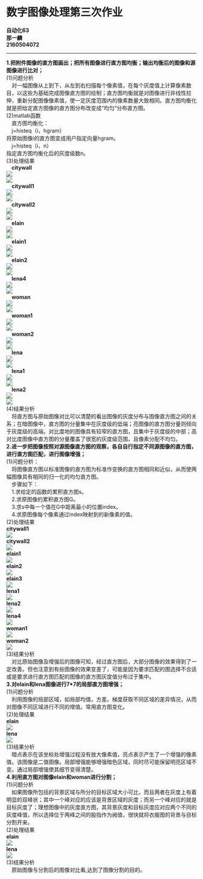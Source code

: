 # 数字图像处理第三次作业 
**自动化63  
那一麟  
2160504072**  
***  
**1.把附件图像的直方图画出；把所有图像进行直方图均衡；输出均衡后的图像和源图像进行比对；**   
(1)问题分析  
&emsp;对一幅图像从上到下，从左到右扫描每个像素值，在每个灰度值上计算像素数目，以这些为基础完成图像直方图的绘制；直方图均衡就是对图像进行非线性拉伸，重新分配图像像素值，使一定灰度范围内的像素数量大致相同。直方图均衡化就是把给定直方图像的直方图分布改变成“均匀”分布直方图。  
(2)matlab函数  
&emsp;直方图均衡化：  
&emsp;j=histeq（i，hgram）  
将原始图像i的直方图变成用户指定向量hgram。  
&emsp;j=histeq（i，n）  
指定直方图均衡化后的灰度级数n。   
(3)处理结果   
&emsp;**citywall**  
![](https://raw.githubusercontent.com/nyl666/hw3/master/3.1.png)  
![](https://raw.githubusercontent.com/nyl666/hw3/master/3.2.png)  
&emsp;**citywall1**  
![](https://raw.githubusercontent.com/nyl666/hw3/master/3.3.png)  
![](https://raw.githubusercontent.com/nyl666/hw3/master/3.4.png)  
&emsp;**citywall2**  
![](https://raw.githubusercontent.com/nyl666/hw3/master/3.5.png)  
![](https://raw.githubusercontent.com/nyl666/hw3/master/3.6.png)  
&emsp;**elain**  
![](https://raw.githubusercontent.com/nyl666/hw3/master/3.7.png)  
![](https://raw.githubusercontent.com/nyl666/hw3/master/3.8.png)  
&emsp;**elain1**  
![](https://raw.githubusercontent.com/nyl666/hw3/master/3.9.png)  
![](https://raw.githubusercontent.com/nyl666/hw3/master/3.10.png)  
&emsp;**elain2**  
![](https://raw.githubusercontent.com/nyl666/hw3/master/3.11.png)  
![](https://raw.githubusercontent.com/nyl666/hw3/master/3.12.png)  
&emsp;**lena4**  
![](https://raw.githubusercontent.com/nyl666/hw3/master/3.13.png)  
![](https://raw.githubusercontent.com/nyl666/hw3/master/3.14.png)  
&emsp;**woman**  
![](https://raw.githubusercontent.com/nyl666/hw3/master/3.23.png)  
![](https://raw.githubusercontent.com/nyl666/hw3/master/3.24.png)  
&emsp;**woman1**  
![](https://raw.githubusercontent.com/nyl666/hw3/master/3.25.png)  
![](https://raw.githubusercontent.com/nyl666/hw3/master/3.26.png)  
&emsp;**woman2**  
![](https://raw.githubusercontent.com/nyl666/hw3/master/3.27.png)  
![](https://raw.githubusercontent.com/nyl666/hw3/master/3.28.png)  
 &emsp;**lena**  
![](https://raw.githubusercontent.com/nyl666/hw3/master/3.15.png)  
![](https://raw.githubusercontent.com/nyl666/hw3/master/3.16.png)  
 &emsp;**lena1**  
![](https://raw.githubusercontent.com/nyl666/hw3/master/3.17.png)  
![](https://raw.githubusercontent.com/nyl666/hw3/master/3.18.png)   
 &emsp;**lena2**  
![](https://raw.githubusercontent.com/nyl666/hw3/master/3.19.png)  
![](https://raw.githubusercontent.com/nyl666/hw3/master/3.20.png)   
(4)结果分析  
&emsp;将直方图与原始图像对比可以清楚的看出图像的灰度分布与图像直方图之间的关系；在暗图像中，直方图的分量集中在灰度级的低端；亮图像的直方图分量则倾向于灰度级的高端。对比度地的图像具有较窄的直方图，且集中于灰度级的中部；高对比度图像中直方图的分量覆盖了很宽的灰度级范围，且像素分配不均匀。  
**2.进一步把图像按照对源图像直方图的观察，各自自行指定不同源图像的直方图，进行直方图匹配，进行图像增强；**   
(1)问题分析：   
 &emsp;将图像直方图以标准图像的直方图为标准作变换的直方图相同和近似，从而使两幅图像具有相同的归一化的均匀直方图。  
&emsp;步骤如下：  
&emsp;1.求给定的函数的累积直方图s。  
&emsp;2.求原图像的累积直方图G。  
&emsp;3.求s中每一个值在G中距离最小的位置index。  
&emsp;4.求原图像每个像素通过index映射到的新像素的值。  
(2)处理结果            
 **citywall1**  
![](https://raw.githubusercontent.com/nyl666/hw3/master/3.29.png)  
**citywall2**  
![](https://raw.githubusercontent.com/nyl666/hw3/master/3.30.png)  
**elain1**  
![](https://raw.githubusercontent.com/nyl666/hw3/master/3.31.png)  
![]()  
**elain2**  
![](https://raw.githubusercontent.com/nyl666/hw3/master/3.32.png)  
![]()  
**elain3**  
![](https://raw.githubusercontent.com/nyl666/hw3/master/3.33.png)  
![]()  
**lena1**  
![](https://raw.githubusercontent.com/nyl666/hw3/master/3.34.png)  
![]()  
**lena2**  
![](https://raw.githubusercontent.com/nyl666/hw3/master/3.35.png)  
![]()  
**lena4**  
![](https://raw.githubusercontent.com/nyl666/hw3/master/3.36.png)  
![]()  
**woman1**  
![](https://raw.githubusercontent.com/nyl666/hw3/master/3.37.png)  
![]()  
**woman2**  
![](https://raw.githubusercontent.com/nyl666/hw3/master/3.38.png)  
![]()  
(3)结果分析  
&emsp;对比原始图像及增强后的图像可知，经过直方图后，大部分图像的效果得到了一定改善。但也注意到有些图像的效果变差了，可能是因为要求匹配的图选择不合适或是要求进行直方图匹配的图像的直方图灰度值分布过于集中。  
**3.对elain和lena图像进行7*7的局部直方图增强；**  
(1)问题分析  
 &emsp;利用图像的局部区域，如局部均值，方差。梯度获取不同区域的差异情况，从而对图像不同区域进行不同的增值。常用直方图变化。  
(2)处理结果  
**elain**  
![](https://raw.githubusercontent.com/nyl666/hw3/master/3.39.png)   
**lena**  
![](https://raw.githubusercontent.com/nyl666/hw3/master/3.40.png)   
(3)结果分析  
&emsp;暗点表示在该坐标处增强过程没有放大像素值，亮点表示产生了一个增强的像素值。该图像是二值图像。局部增强能够增强暗色区域，同时尽可能保留明亮区域不变。通过局部增强使其细节变得清楚。  
**4.利用直方图对图像elain和woman进行分割；**  
(1)问题分析  
&emsp;如果图像所包括的背景区域与所分的目标区域大小可比，而且两者在灰度上有着明显的双峰状；其中一个峰对应的应该是背景区域的灰度；而另一个峰对应的就是目标灰度了；理想图像中的灰度直方图，其背景灰度和目标灰度应对应两个不同的灰度峰值，所以选择位于两峰之间的股指作为阙值，很快就将衣服图的背景与目标分割开来。  
(2)处理结果  
**elain**  
![](https://raw.githubusercontent.com/nyl666/hw3/master/3.41.png)  
**lena**  
![](https://raw.githubusercontent.com/nyl666/hw3/master/3.42.png)  
(3)结果分析  
 &emsp;原始图像与分割后的图像对比看,达到了图像分割的目的。
 
 












  
     